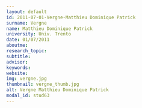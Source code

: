```yaml
---
layout: default 
id: 2011-07-01-Vergne-Matthieu Dominique Patrick
surname: Vergne
name: Matthieu Dominique Patrick
university: Univ. Trento
date: 01/07/2011
aboutme: 
research_topic: 
subtitle: 
advisor: 
keywords: 
website: 
img: vergne.jpg
thumbnail: vergne_thumb.jpg
alt: Vergne Matthieu Dominique Patrick
modal_id: stud63
---
```

